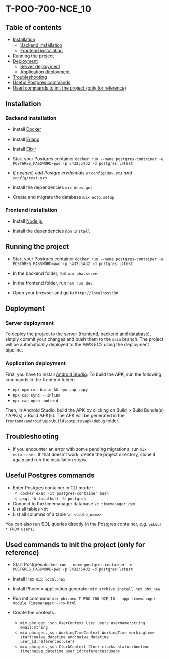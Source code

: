 # T-POO-700-NCE_10

## Table of contents

- [Installation](#installation)
  - [Backend installation](#backend-installation)
  - [Frontend installation](#frontend-installation)
- [Running the project](#running-the-project)
- [Deployment](#deployment)
  - [Server deployment](#server-deployment)
  - [Application deployment](#application-deployment)
- [Troubleshooting](#troubleshooting)
- [Useful Postgres commands](#useful-postgres-commands)
- [Used commands to init the project (only for reference)](#used-commands-to-init-the-project-only-for-reference)

## Installation

### Backend installation

- Install [Docker](https://desktop.docker.com/win/main/amd64/Docker%20Desktop%20Installer.exe?utm_source=docker&utm_medium=webreferral&utm_campaign=dd-smartbutton&utm_location=module)

- Install [Erlang](https://erlang.org/download/otp_win64_27.1.exe)

- Install [Elixir](https://objects.githubusercontent.com/github-production-release-asset-2e65be/1234714/228b2629-2ae4-49a0-a085-75c4c4af46d3?X-Amz-Algorithm=AWS4-HMAC-SHA256&X-Amz-Credential=releaseassetproduction%2F20241007%2Fus-east-1%2Fs3%2Faws4_request&X-Amz-Date=20241007T085513Z&X-Amz-Expires=300&X-Amz-Signature=f4bd4495bd681f467d1598acd01f61b9655084da7a951dae8eea8fef8637437d&X-Amz-SignedHeaders=host&response-content-disposition=attachment%3B%20filename%3Delixir-otp-27.exe&response-content-type=application%2Foctet-stream)

- Start your Postgres container `docker run --name postgres-container -e POSTGRES_PASSWORD=pwd -p 5432:5432 -d postgres:latest`

- *If needed, edit Postgre credentials in `config/dev.exs` and `config/test.exs`*

- Install the dependencies `mix deps.get`

- Create and migrate the database `mix ecto.setup`

### Frontend installation

- Install [Node.js](https://nodejs.org/en/download/)

- Install the dependencies `npm install`

## Running the project

- Start your Postgres container `docker run --name postgres-container -e POSTGRES_PASSWORD=pwd -p 5432:5432 -d postgres:latest`

- In the backend folder, run `mix phx.server`

- In the frontend folder, run `npm run dev`

- Open your browser and go to `http://localhost:80`

## Deployment

### Server deployment

To deploy the project to the server (frontend, backend and database), simply commit your changes and push them to the `main` branch. The project will be automatically deployed to the AWS EC2 using the deployment pipeline.

### Application deployment

First, you have to install [Android Studio](https://r5---sn-5hne6nzd.gvt1.com/edgedl/android/studio/install/2024.1.2.12/android-studio-2024.1.2.12-windows.exe?cms_redirect=yes&met=1729501824,&mh=q1&mip=163.5.23.73&mm=28&mn=sn-5hne6nzd&ms=nvh&mt=1729501463&mv=m&mvi=5&pl=27&rmhost=r2---sn-5hne6nzd.gvt1.com&rms=nvh,nvh&shardbypass=sd&smhost=r2---sn-5hne6nsy.gvt1.com).
To build the APK, run the following commands in the frontend folder:

- `npx npm run build && npx cap copy`
- `npx cap sync --inline`
- `npx cap open android`

Then, in Android Studio, build the APK by clicking on Build > Build Bundle(s) / APK(s) > Build APK(s).
The APK will be generated in the `frontend\android\app\build\outputs\apk\debug` folder.

## Troubleshooting

- If you encounter an error with some pending migrations, run `mix ecto.reset`. If that doesn't work, delete the project directory, clone it again and run the installation steps.

## Useful Postgres commands

- Enter Postgres container in CLI mode :
  - `docker exec -it postgres-container bash`
  - `psql -h localhost -U postgres`
- Connect to the timemanager database `\c timemanager_dev`
- List all tables `\dt`
- List all columns of a table `\d <table_name>`

You can also run SQL queries directly in the Postgres container, e.g. `SELECT * FROM users;`

## Used commands to init the project (only for reference)

- Start Postgres `docker run --name postgres-container -e POSTGRES_PASSWORD=pwd -p 5432:5432 -d postgres:latest`

- Install Hex `mix local.hex`

- Install Phoenix application generator `mix archive.install hex phx_new`

- Run init command `mix phx.new T-POO-700-NCE_10 --app timemanager --module Timemanager --no-html`

- Create the contexts :
  - `mix phx.gen.json UserContext User users username:string email:string`
  - `mix phx.gen.json WorkingTimeContext WorkingTime workingtime start:naive_datetime end:naive_datetime user_id:references:users`
  - `mix phx.gen.json ClockContext Clock clocks status:boolean time:naive_datetime user_id:references:users`

